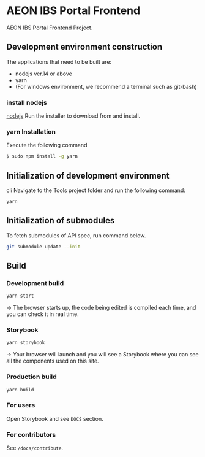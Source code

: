 # AEON IBS Portal Frontend

AEON IBS Portal Frontend Project.

## Development environment construction

The applications that need to be built are:

- nodejs ver.14 or above
- yarn
- (For windows environment, we recommend a terminal such as git-bash)

### install nodejs

[nodejs](https://nodejs.org) Run the installer to download from and install.

### yarn Installation

Execute the following command

```bash
$ sudo npm install -g yarn
```

## Initialization of development environment

cli Navigate to the Tools project folder and run the following command:

```bash
yarn
```

## Initialization of submodules

To fetch submodules of API spec, run command below.

```bash
git submodule update --init
```

## Build

### Development build

```bash
yarn start
```

→ The browser starts up, the code being edited is compiled each time, and you can check it in real time.

### Storybook

```bash
yarn storybook
```

→ Your browser will launch and you will see a Storybook where you can see all the components used on this site.

### Production build

```bash
yarn build
```

### For users

Open Storybook and see `DOCS` section.

### For contributors

See `/docs/contribute`.
